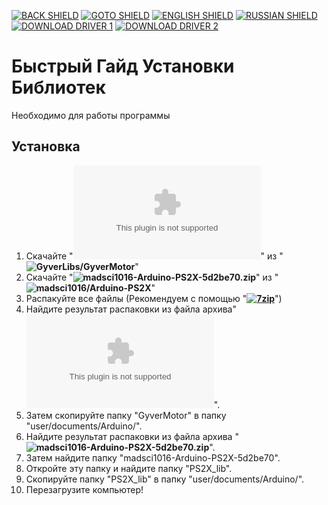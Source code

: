 [![BACK SHIELD](https://img.shields.io/badge/..%2F-Назад-444?style=flat-square)](..)
[![GOTO SHIELD](https://img.shields.io/badge/..%2Ffirmware-Перейти-444?style=flat-square)](../firmware/RU_README.md)
[![ENGLISH SHIELD](https://img.shields.io/badge/-English-444?style=flat-square)]()
[![RUSSIAN SHIELD](https://img.shields.io/badge/-Русский-08f?style=flat-square)](RU_README.md)
[![DOWNLOAD DRIVER 1](https://img.shields.io/badge/-Скачать_Драйвер_1-F00?style=flat-square)](https://github.com/GyverLibs/GyverMotor/releases/download/4.0/GyverMotor.zip)
[![DOWNLOAD DRIVER 2](https://img.shields.io/badge/-Скачать_Драйвер_2-F00?style=flat-square)](https://github.com/madsci1016/Arduino-PS2X/zipball/5d2be701af64d826d268301d83119a6d2ad04f15)
# Быстрый Гайд Установки Библиотек
Необходимо для работы программы

## Установка

1. Скачайте "**![GyverMotor.zip](https://github.com/GyverLibs/GyverMotor/releases/download/4.0/GyverMotor.zip)**" из "**![GyverLibs/GyverMotor](https://github.com/GyverLibs/GyverMotor)**"
1. Скачайте "**![madsci1016-Arduino-PS2X-5d2be70.zip](https://github.com/madsci1016/Arduino-PS2X/zipball/5d2be701af64d826d268301d83119a6d2ad04f15)**" из "**![madsci1016/Arduino-PS2X](https://github.com/madsci1016/Arduino-PS2X)**"
1. Распакуйте все файлы (Рекомендуем с помощью "**[![7zip]()](https://www.7-zip.org/)**")
1. Найдите результат распаковки из файла архива"**![GyverMotor.zip](https://github.com/GyverLibs/GyverMotor/releases/download/4.0/GyverMotor.zip)**".
1. Затем скопируйте папку "GyverMotor" в папку "user/documents/Arduino/".
1. Найдите результат распаковки из файла архива "**![madsci1016-Arduino-PS2X-5d2be70.zip](https://github.com/madsci1016/Arduino-PS2X/zipball/5d2be701af64d826d268301d83119a6d2ad04f15)**".
1. Затем найдите папку "madsci1016-Arduino-PS2X-5d2be70".
1. Откройте эту папку и найдите папку "PS2X_lib".
1. Скопируйте папку "PS2X_lib" в папку "user/documents/Arduino/".
1. Перезагрузите компьютер!
